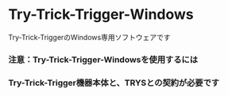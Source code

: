 # Try-Trick-Trigger-Windows
Try-Trick-TriggerのWindows専用ソフトウェアです

### 注意：Try-Trick-Trigger-Windowsを使用するには
### Try-Trick-Trigger機器本体と、TRYSとの契約が必要です

